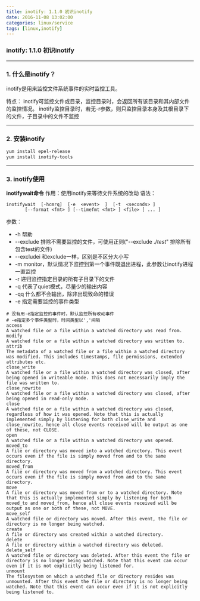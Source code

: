```yaml
---
title: inotify: 1.1.0 初识inotify
date: 2016-11-08 13:02:00
categories: linux/service
tags: [linux,inotify]
---
```

### inotify: 1.1.0 初识inotify

---

### 1. 什么是inotify？
inotify是用来监控文件系统事件的实时监控工具。

特点：
inotify可监控文件或目录，监控目录时，会返回所有该目录和其内部文件的监控情况。
inotify监控目录时，若无-r参数，则只监控目录本身及其根目录下的文件，子目录中的文件不监控

---

### 2. 安装inotify
``` bash
yum install epel-release
yum install inotify-tools
```

---

### 3. inotify使用
**inotifywait命令**
作用：使用inotify来等待文件系统的改动
语法：
```
inotifywait  [-hcmrq]  [-e  <event>  ]  [-t  <seconds> ]
       [--format <fmt> ] [--timefmt <fmt> ] <file> [ ... ]
```

参数：
- -h 帮助
- --exclude 排除不需要监控的文件，可使用正则("--exclude ./*test*" 排除所有包含test的文件)
- --excludei 和exclude一样，区别是不区分大小写
- -m monitor，默认情况下监控到第一个事件既退出进程，此参数让inotify进程一直监控
- -r 递归监控指定目录的所有子目录下的文件
- -q 代表了quiet模式，尽量少的输出内容
- -qq 什么都不会输出，除非出现致命的错误
- -e 指定需要监控的事件类型
```
# 没有用-e指定监控的事件时，默认监控所有改动事件
# -e指定多个事件类型时，时间类型以','间隔
access
A watched file or a file within a watched directory was read from.
modify
A watched file or a file within a watched directory was written to.
attrib
The metadata of a watched file or a file within a watched directory was modified. This includes timestamps, file permissions, extended attributes etc.
close_write
A watched file or a file within a watched directory was closed, after being opened in writeable mode. This does not necessarily imply the file was written to.
close_nowrite
A watched file or a file within a watched directory was closed, after being opened in read-only mode.
close
A watched file or a file within a watched directory was closed, regardless of how it was opened. Note that this is actually implemented simply by listening for both close_write and close_nowrite, hence all close events received will be output as one of these, not CLOSE.
open
A watched file or a file within a watched directory was opened.
moved_to
A file or directory was moved into a watched directory. This event occurs even if the file is simply moved from and to the same directory.
moved_from
A file or directory was moved from a watched directory. This event occurs even if the file is simply moved from and to the same directory.
move
A file or directory was moved from or to a watched directory. Note that this is actually implemented simply by listening for both moved_to and moved_from, hence all close events received will be output as one or both of these, not MOVE.
move_self
A watched file or directory was moved. After this event, the file or directory is no longer being watched.
create
A file or directory was created within a watched directory.
delete
A file or directory within a watched directory was deleted.
delete_self
A watched file or directory was deleted. After this event the file or directory is no longer being watched. Note that this event can occur even if it is not explicitly being listened for.
unmount
The filesystem on which a watched file or directory resides was unmounted. After this event the file or directory is no longer being watched. Note that this event can occur even if it is not explicitly being listened to.
```

